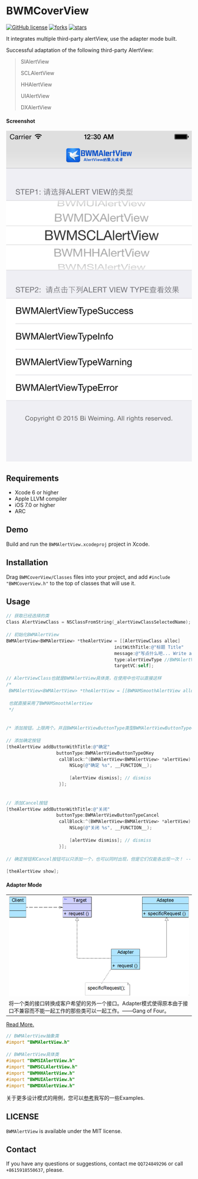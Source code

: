# BWMCoverView 

[![GitHub license](https://img.shields.io/badge/license-MIT-blue.svg)](LICENSE.md) 
[![forks](https://img.shields.io/github/forks/Nihility-Ming/BWMAlertView.svg)](#)
[![stars](https://img.shields.io/github/stars/Nihility-Ming/BWMAlertView.svg)](#) 

It integrates multiple third-party alertView, use the adapter mode built.

Successful adaptation of the following third-party AlertView:

>
> SIAlertView
>
> SCLAlertView
>
> HHAlertView 
>
> UIAlertView
>  
> DXAlertView
>

#### Screenshot

<img src="Screenshot.png" />

## Requirements

* Xcode 6 or higher
* Apple LLVM compiler
* iOS 7.0 or higher
* ARC

## Demo

Build and run the `BWMAlertView.xcodeproj` project in Xcode.

## Installation

Drag `BWMCoverView/Classes` files into your project, and add `#include "BWMCoverView.h"` to the top of classes that will use it.

## Usage

```Objective-C
// 获取已经选择的类
Class AlertViewClass = NSClassFromString(_alertViewClassSelectedName);

// 初始化BWMAlertView
BWMAlertView<BWMAlertView> *theAlertView = [[AlertViewClass alloc]
										 initWithTitle:@"标题 Title"
										 message:@"写点什么吧... Write about it ..."
										 type:alertViewType //BWMAlertViewType
										 targetVC:self];

// AlertViewClass也就是BWMAlertView具体类，在使用中也可以直接这样
/*
 BWMAlertView<BWMAlertView> *theAlertView = [[BWMAMSmoothAlertView alloc] initWithTitle:@"标题 Title" message:@"写点什么吧... Write about it ..." type:BWMAlertViewTypeSuccess targetVC:self];
 
 也就直接采用了BWMAMSmoothAlertView
 */


/* 添加按钮，上限两个。并且BWMAlertViewButtonType类型BWMAlertViewButtonTypeOKey、BWMAlertViewButtonTypeCancel只能有且限一个 */

// 添加确定按钮
[theAlertView addButtonWithTitle:@"确定"
				   buttonType:BWMAlertViewButtonTypeOKey
					callBlock:^(BWMAlertView<BWMAlertView> *alertView) {
						NSLog(@"确定 %s", __FUNCTION__);
						
						[alertView dismiss]; // dismiss
					}];


// 添加Cancel按钮
[theAlertView addButtonWithTitle:@"关闭"
				   buttonType:BWMAlertViewButtonTypeCancel
					callBlock:^(BWMAlertView<BWMAlertView> *alertView) {
						NSLog(@"关闭 %s", __FUNCTION__);
						
						[alertView dismiss]; // dismiss
					}];

// 确定按钮和Cancel按钮可以只添加一个，也可以同时出现，但是它们仅能各出现一次！ -- important!

[theAlertView show];
```

#### Adapter Mode

<table>
	<tr>
		<td><img src="Mode.jpg" /></td>
	</tr>
	<tr>
		<td>将一个类的接口转换成客户希望的另外一个接口。Adapter模式使得原本由于接口不兼容而不能一起工作的那些类可以一起工作。——Gang of Four。
		</td>
	</tr>
</table>

[Read More.](http://blog.csdn.net/lovelion/article/details/8624325)

```Objective-C
// BWMAlertView抽象类
#import "BWMAlertView.h"

// BWMAlertView具体类
#import "BWMSIAlertView.h"
#import "BWMSCLAlertView.h"
#import "BWMHHAlertView.h"
#import "BWMUIAlertView.h"
#import "BWMDXAlertView.h"
```

关于更多设计模式的用例，您可以[参考](https://github.com/Nihility-Ming/Design_Patterns_In_Objective-C)我写的一些Examples.

## LICENSE

`BWMAlertView` is available under the MIT license.

## Contact

If you have any questions or suggestions, contact me `QQ724849296` or call `+8615918550637`, please.